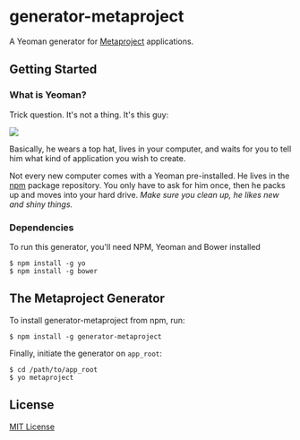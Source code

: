 # generator-metaproject

A Yeoman generator for [Metaproject](https://github.com/bravado/metaproject) applications.

## Getting Started

### What is Yeoman?

Trick question. It's not a thing. It's this guy:

![](http://i.imgur.com/JHaAlBJ.png)

Basically, he wears a top hat, lives in your computer, and waits for you to tell him what kind of application you wish to create.

Not every new computer comes with a Yeoman pre-installed. He lives in the [npm](https://npmjs.org) package repository. You only have to ask for him once, then he packs up and moves into your hard drive. *Make sure you clean up, he likes new and shiny things.*

### Dependencies

To run this generator, you'll need NPM, Yeoman and Bower installed

    $ npm install -g yo
    $ npm install -g bower

## The Metaproject Generator

To install generator-metaproject from npm, run:

```
$ npm install -g generator-metaproject
```

Finally, initiate the generator on `app_root`:

    $ cd /path/to/app_root
    $ yo metaproject


## License

[MIT License](http://en.wikipedia.org/wiki/MIT_License)
